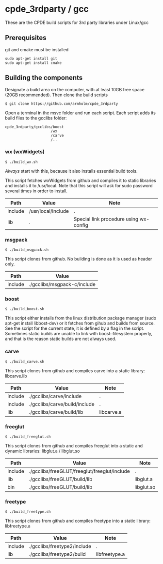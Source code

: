 # cpde_3rdparty / gcc

These are the CPDE build scripts for 3rd party libraries under  Linux/gcc

## Prerequisites

git and cmake must be installed

    sudo apt-get install git
    sudo apt-get install cmake

## Building the components

Designate a build area on the computer, with at least 10GB free space (20GB recommended). Then clone the build scripts

    $ git clone https://github.com/arnholm/cpde_3rdparty
    
Open a terminal in the msvc folder and run each script. Each script adds its build files to the gcclibs folder:

    cpde_3rdparty/gcclibs/boost
                         /wx
                         /carve
                         /..
                      
### wx (wxWidgets)

    $ ./build_wx.sh

*Always* start with this, because it also installs essential build tools.
    
This script fetches wxWidgets from github and compiles it to static libraries and installs it to /usr/local. Note that this script will ask for sudo password several times in order to install.

Path | Value | Note
 --- | ---   | ---
include | /usr/local/include   |  .
lib     | .            |  Special link procedure using wx-config

### msgpack

    $ ./build_msgpack.sh

This script clones from github. No building is done as it is used as header only.

Path | Value 
 --- | ---   
include | ./gcclibs/msgpack-c/include 


### boost

    $ ./build_boost.sh
	 
This script either installs from the linux distribution package manager (sudo apt-get install libbost-dev) or it fetches from gihub and builds from source. See the script for the current state, it is defined by a flag in the script. Sometimes static builds are unable to link with boost::filesystem properly, and that is the reason static builds are not always used.

### carve

    $ ./build_carve.sh
	 
This script clones from github and compiles carve into a static library: libcarve.lib

Path | Value | Note
 --- | ---  | ---
include | ./gcclibs/carve/include |  .
include | ./gcclibs/carve/build/include | .
lib     | ./gcclibs/carve/build/lib | libcarve.a
    
### freeglut

    $ ./build_freeglut.sh

This script clones from github and compiles freeglut into a static and dynamic libraries: libglut.a / libglut.so

Path | Value | Note
 --- | ---  | ---
include | ./gcclibs/freeGLUT/freeglut/freeglut/include | .
lib     | ./gcclibs/freeGLUT/build/lib | libglut.a
bin     | ./gcclibs/freeGLUT/build/lib | libglut.so

### freetype

    $ ./build_freetype.sh

This script clones from github and compiles freetype into a static library: libfreetype.a

Path | Value | Note
 --- | ---  | ---
include | ./gcclibs/freetype2/include |  .
lib     | ./gcclibs/freetype2/build | libfreetype.a
